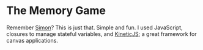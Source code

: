 # The Memory Game

Remember [Simon](https://en.wikipedia.org/wiki/Simon_(game))? This is just that.  Simple and fun.  I used JavaScript, closures to manage stateful variables, and [KineticJS](https://github.com/ericdrowell/KineticJS); a great framework for canvas applications.